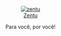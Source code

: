 <p align="center">
<a href="https://zentu.com.br"><img src="https://i.ibb.co/r6P2fyy/zentu.png" alt="zentu" border="0"></a><br /><a target='_blank' href='https://zentu.com.br'>Zentu</a><br />
</p>

[circleci-image]: https://img.shields.io/circleci/build/github/nestjs/nest/master?token=abc123def456
[circleci-url]: https://circleci.com/gh/nestjs/nest

  <p align="center">Para você, por você!</p>
    <p align="center">


